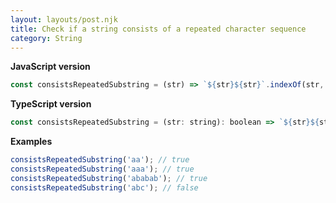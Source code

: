 ```yaml
---
layout: layouts/post.njk
title: Check if a string consists of a repeated character sequence
category: String
---
```


**JavaScript version**

```js
const consistsRepeatedSubstring = (str) => `${str}${str}`.indexOf(str, 1) !== str.length;
```

**TypeScript version**

```js
const consistsRepeatedSubstring = (str: string): boolean => `${str}${str}`.indexOf(str, 1) !== str.length;
```

**Examples**

```js
consistsRepeatedSubstring('aa'); // true
consistsRepeatedSubstring('aaa'); // true
consistsRepeatedSubstring('ababab'); // true
consistsRepeatedSubstring('abc'); // false
```
